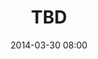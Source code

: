 ---
title: TBD
date: 2014-03-30 08:00
location: 
  name:
  link:
description: Stay tuned...
photo: tad_carpenter.jpg
register_link: google.com
isPage: false
---